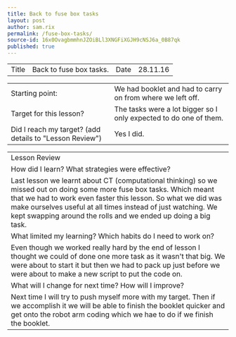 ```yaml
---
title: Back to fuse box tasks
layout: post
author: sam.rix
permalink: /fuse-box-tasks/
source-id: 16x0OvagbmmhnJZOiBLl3XNGFiXGJH9cNSJ6a_0B87qk
published: true
---
```

<table>
  <tr>
    <td>Title</td>
    <td>Back to fuse box tasks.</td>
    <td>Date</td>
    <td>28.11.16</td>
  </tr>
</table>


<table>
  <tr>
    <td>Starting point:</td>
    <td>We had booklet and had to carry on from where we left off.</td>
  </tr>
  <tr>
    <td>Target for this lesson?</td>
    <td>The tasks were a lot bigger so I only expected to do one of them.</td>
  </tr>
  <tr>
    <td>Did I reach my target? 
(add details to "Lesson Review")</td>
    <td>Yes I did.</td>
  </tr>
</table>


<table>
  <tr>
    <td>Lesson Review</td>
  </tr>
  <tr>
    <td>How did I learn? What strategies were effective?</td>
  </tr>
  <tr>
    <td>Last lesson we learnt about CT (computational thinking) so we missed out on doing some more fuse box tasks. Which meant that we had to work even faster this lesson. So what we did was make ourselves useful at all times instead of just watching. We kept swapping around the rolls and we ended up doing a big task. </td>
  </tr>
  <tr>
    <td>What limited my learning? Which habits do I need to work on?</td>
  </tr>
  <tr>
    <td>Even though we worked really hard by the end of lesson I thought we could of done one more task as it wasn't that big. We were about to start it but then we had to pack up just before we were about to make a new script to put the code on.</td>
  </tr>
  <tr>
    <td>What will I change for next time? How will I improve?</td>
  </tr>
  <tr>
    <td>Next time I will try to push myself more with my target. Then if we accomplish it we will be able to finish the booklet quicker and get onto the robot arm coding which we hae to do if we finish the booklet.</td>
  </tr>
</table>


